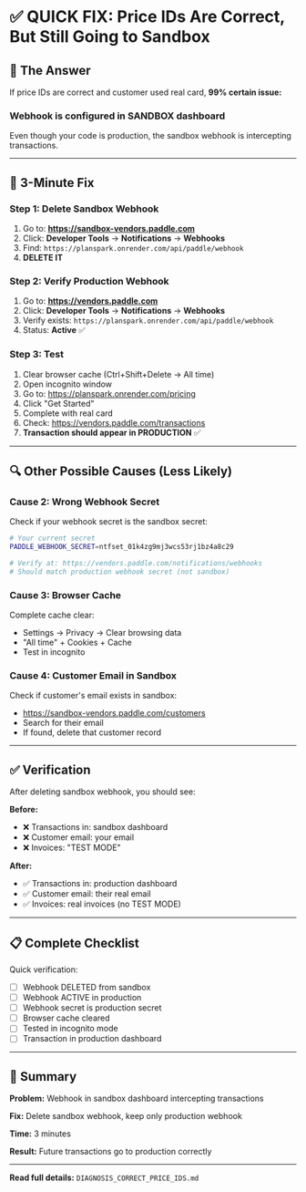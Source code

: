 # ✅ QUICK FIX: Price IDs Are Correct, But Still Going to Sandbox

## 🎯 The Answer

If price IDs are correct and customer used real card, **99% certain issue:**

### **Webhook is configured in SANDBOX dashboard**

Even though your code is production, the sandbox webhook is intercepting transactions.

---

## 🚀 3-Minute Fix

### Step 1: Delete Sandbox Webhook

1. Go to: **https://sandbox-vendors.paddle.com**
2. Click: **Developer Tools** → **Notifications** → **Webhooks**
3. Find: `https://planspark.onrender.com/api/paddle/webhook`
4. **DELETE IT**

### Step 2: Verify Production Webhook

1. Go to: **https://vendors.paddle.com**
2. Click: **Developer Tools** → **Notifications** → **Webhooks**
3. Verify exists: `https://planspark.onrender.com/api/paddle/webhook`
4. Status: **Active** ✅

### Step 3: Test

1. Clear browser cache (Ctrl+Shift+Delete → All time)
2. Open incognito window
3. Go to: https://planspark.onrender.com/pricing
4. Click "Get Started"
5. Complete with real card
6. Check: https://vendors.paddle.com/transactions
7. **Transaction should appear in PRODUCTION** ✅

---

## 🔍 Other Possible Causes (Less Likely)

### Cause 2: Wrong Webhook Secret

Check if your webhook secret is the sandbox secret:

```bash
# Your current secret
PADDLE_WEBHOOK_SECRET=ntfset_01k4zg9mj3wcs53rj1bz4a8c29

# Verify at: https://vendors.paddle.com/notifications/webhooks
# Should match production webhook secret (not sandbox)
```

### Cause 3: Browser Cache

Complete cache clear:
- Settings → Privacy → Clear browsing data
- "All time" + Cookies + Cache
- Test in incognito

### Cause 4: Customer Email in Sandbox

Check if customer's email exists in sandbox:
- https://sandbox-vendors.paddle.com/customers
- Search for their email
- If found, delete that customer record

---

## ✅ Verification

After deleting sandbox webhook, you should see:

**Before:**
- ❌ Transactions in: sandbox dashboard
- ❌ Customer email: your email
- ❌ Invoices: "TEST MODE"

**After:**
- ✅ Transactions in: production dashboard
- ✅ Customer email: their real email
- ✅ Invoices: real invoices (no TEST MODE)

---

## 📋 Complete Checklist

Quick verification:

- [ ] Webhook DELETED from sandbox
- [ ] Webhook ACTIVE in production  
- [ ] Webhook secret is production secret
- [ ] Browser cache cleared
- [ ] Tested in incognito mode
- [ ] Transaction in production dashboard

---

## 🎯 Summary

**Problem:** Webhook in sandbox dashboard intercepting transactions

**Fix:** Delete sandbox webhook, keep only production webhook

**Time:** 3 minutes

**Result:** Future transactions go to production correctly

---

**Read full details:** `DIAGNOSIS_CORRECT_PRICE_IDS.md`
